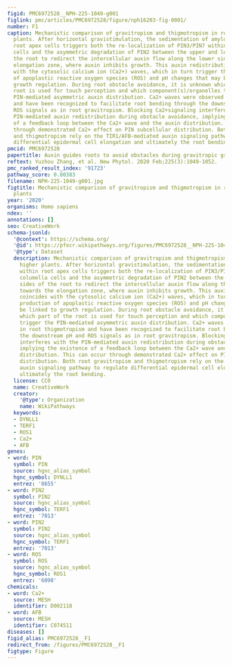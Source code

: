 ```yaml
---
figid: PMC6972528__NPH-225-1049-g001
figlink: pmc/articles/PMC6972528/figure/nph16203-fig-0001/
number: F1
caption: Mechanistic comparison of gravitropism and thigmotropism in roots of higher
  plants. After horizontal gravistimulation, the sedimentation of amyloplasts within
  root apex cells triggers both the re‐localization of PIN3/PIN7 within root columella
  cells and the asymmetric degradation of PIN2 between the upper and lower sides of
  the root to redirect the intercellular auxin flow along the lower side towards the
  elongation zone, where auxin inhibits growth. This auxin redistribution coincides
  with the cytosolic calcium ion (Ca2+) waves, which in turn trigger the production
  of apoplastic reactive oxygen species (ROS) and pH changes that may be linked to
  growth regulation. During root obstacle avoidance, it is unknown which part of the
  root is used for touch perception and which component(s)/organelles trigger the
  PIN‐mediated asymmetric auxin distribution. Ca2+ waves were observed in root thigmotropism
  and have been recognized to facilitate root bending through the downstream pH and
  ROS signals as in root gravitropism. Blocking Ca2+signaling interferes with the
  PIN‐mediated auxin redistribution during obstacle avoidance, implying the existence
  of a feedback loop between the Ca2+ wave and the auxin distribution. This can occur
  through demonstrated Ca2+ effect on PIN subcellular distribution. Both root gravitropism
  and thigmotropism rely on the TIR1/AFB‐mediated auxin signaling pathway to regulate
  differential epidermal cell elongation and ultimately the root bending.
pmcid: PMC6972528
papertitle: Auxin guides roots to avoid obstacles during gravitropic growth.
reftext: Yuzhou Zhang, et al. New Phytol. 2020 Feb;225(3):1049-1052.
pmc_ranked_result_index: '91723'
pathway_score: 0.80383
filename: NPH-225-1049-g001.jpg
figtitle: Mechanistic comparison of gravitropism and thigmotropism in roots of higher
  plants
year: '2020'
organisms: Homo sapiens
ndex: ''
annotations: []
seo: CreativeWork
schema-jsonld:
  '@context': https://schema.org/
  '@id': https://pfocr.wikipathways.org/figures/PMC6972528__NPH-225-1049-g001.html
  '@type': Dataset
  description: Mechanistic comparison of gravitropism and thigmotropism in roots of
    higher plants. After horizontal gravistimulation, the sedimentation of amyloplasts
    within root apex cells triggers both the re‐localization of PIN3/PIN7 within root
    columella cells and the asymmetric degradation of PIN2 between the upper and lower
    sides of the root to redirect the intercellular auxin flow along the lower side
    towards the elongation zone, where auxin inhibits growth. This auxin redistribution
    coincides with the cytosolic calcium ion (Ca2+) waves, which in turn trigger the
    production of apoplastic reactive oxygen species (ROS) and pH changes that may
    be linked to growth regulation. During root obstacle avoidance, it is unknown
    which part of the root is used for touch perception and which component(s)/organelles
    trigger the PIN‐mediated asymmetric auxin distribution. Ca2+ waves were observed
    in root thigmotropism and have been recognized to facilitate root bending through
    the downstream pH and ROS signals as in root gravitropism. Blocking Ca2+signaling
    interferes with the PIN‐mediated auxin redistribution during obstacle avoidance,
    implying the existence of a feedback loop between the Ca2+ wave and the auxin
    distribution. This can occur through demonstrated Ca2+ effect on PIN subcellular
    distribution. Both root gravitropism and thigmotropism rely on the TIR1/AFB‐mediated
    auxin signaling pathway to regulate differential epidermal cell elongation and
    ultimately the root bending.
  license: CC0
  name: CreativeWork
  creator:
    '@type': Organization
    name: WikiPathways
  keywords:
  - DYNLL1
  - TERF1
  - ROS1
  - Ca2+
  - AFB
genes:
- word: PIN
  symbol: PIN
  source: hgnc_alias_symbol
  hgnc_symbol: DYNLL1
  entrez: '8655'
- word: PIN2
  symbol: PIN2
  source: hgnc_alias_symbol
  hgnc_symbol: TERF1
  entrez: '7013'
- word: PIN2
  symbol: PIN2
  source: hgnc_alias_symbol
  hgnc_symbol: TERF1
  entrez: '7013'
- word: RỌS
  symbol: ROS
  source: hgnc_alias_symbol
  hgnc_symbol: ROS1
  entrez: '6098'
chemicals:
- word: Ca2+
  source: MESH
  identifier: D002118
- word: AFB
  source: MESH
  identifier: C074511
diseases: []
figid_alias: PMC6972528__F1
redirect_from: /figures/PMC6972528__F1
figtype: Figure
---
```

